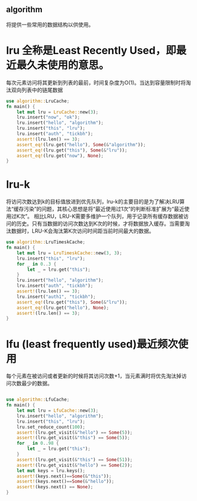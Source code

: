 ## algorithm
将提供一些常用的数据结构以供使用。

# lru 全称是Least Recently Used，即最近最久未使用的意思。
每次元素访问将其更新到列表的最前，时间复杂度为O(1)。当达到容量限制时将淘汰双向列表中的链尾数据
```rust
use algorithm::LruCache;
fn main() {
    let mut lru = LruCache::new(3);
    lru.insert("now", "ok");
    lru.insert("hello", "algorithm");
    lru.insert("this", "lru");
    lru.insert("auth", "tickbh");
    assert!(lru.len() == 3);
    assert_eq!(lru.get("hello"), Some(&"algorithm"));
    assert_eq!(lru.get("this"), Some(&"lru"));
    assert_eq!(lru.get("now"), None);
}
```
# lru-k
将访问次数达到k的目标值放进到优先队列，lru-k的主要目的是为了解决LRU算法“缓存污染”的问题，其核心思想是将“最近使用过1次”的判断标准扩展为“最近使用过K次”。
相比LRU，LRU-K需要多维护一个队列，用于记录所有缓存数据被访问的历史。只有当数据的访问次数达到K次的时候，才将数据放入缓存。当需要淘汰数据时，LRU-K会淘汰第K次访问时间距当前时间最大的数据。

```rust
use algorithm::LruTimeskCache;
fn main() {
    let mut lru = LruTimeskCache::new(3, 3);
    lru.insert("this", "lru");
    for _ in 0..3 {
        let _ = lru.get("this");
    }
    lru.insert("hello", "algorithm");
    lru.insert("auth", "tickbh");
    assert!(lru.len() == 3);
    lru.insert("auth1", "tickbh");
    assert_eq!(lru.get("this"), Some(&"lru"));
    assert_eq!(lru.get("hello"), None);
    assert!(lru.len() == 3);
}
```

# lfu (least frequently used)最近频次使用
每个元素在被访问或者更新的时候将其访问次数+1，当元素满时将优先淘汰掉访问次数最少的数据。
```rust

use algorithm::LfuCache;
fn main() {
    let mut lru = LfuCache::new(3);
    lru.insert("hello", "algorithm");
    lru.insert("this", "lru");
    lru.set_reduce_count(100);
    assert!(lru.get_visit(&"hello") == Some(5));
    assert!(lru.get_visit(&"this") == Some(5));
    for _ in 0..98 {
        let _ = lru.get("this");
    }
    assert!(lru.get_visit(&"this") == Some(51));
    assert!(lru.get_visit(&"hello") == Some(2));
    let mut keys = lru.keys();
    assert!(keys.next()==Some(&"this"));
    assert!(keys.next()==Some(&"hello"));
    assert!(keys.next() == None);
}
```
